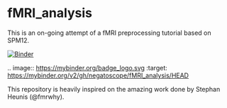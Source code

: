 # fMRI_analysis

This is an on-going attempt of a fMRI preprocessing tutorial based on SPM12.

[![Binder](https://mybinder.org/badge_logo.svg)](https://mybinder.org/v2/gh/negatoscope/fMRI_analysis/HEAD)

.. image:: https://mybinder.org/badge_logo.svg
 :target: https://mybinder.org/v2/gh/negatoscope/fMRI_analysis/HEAD

This repository is heavily inspired on the amazing work done by Stephan Heunis (@fmrwhy).
